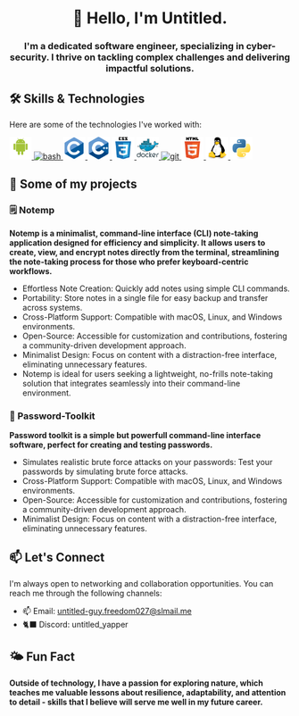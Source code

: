 <h1 align="center">👋 Hello, I'm Untitled.</h1>

<h3 align="center">I'm a dedicated software engineer, specializing in cyber-security. I thrive on tackling complex challenges and delivering impactful solutions.</h3>

## 🛠️ Skills & Technologies

Here are some of the technologies I've worked with:

<p align="left"> <a href="https://developer.android.com" target="_blank" rel="noreferrer"> <img src="https://raw.githubusercontent.com/devicons/devicon/master/icons/android/android-original-wordmark.svg" alt="android" width="40" height="40"/> </a> <a href="https://www.gnu.org/software/bash/" target="_blank" rel="noreferrer"> <img src="https://www.vectorlogo.zone/logos/gnu_bash/gnu_bash-icon.svg" alt="bash" width="40" height="40"/> </a> <a href="https://www.cprogramming.com/" target="_blank" rel="noreferrer"> <img src="https://raw.githubusercontent.com/devicons/devicon/master/icons/c/c-original.svg" alt="c" width="40" height="40"/> </a> <a href="https://www.w3schools.com/cpp/" target="_blank" rel="noreferrer"> <img src="https://raw.githubusercontent.com/devicons/devicon/master/icons/cplusplus/cplusplus-original.svg" alt="cplusplus" width="40" height="40"/> </a> <a href="https://www.w3schools.com/css/" target="_blank" rel="noreferrer"> <img src="https://raw.githubusercontent.com/devicons/devicon/master/icons/css3/css3-original-wordmark.svg" alt="css3" width="40" height="40"/> </a> <a href="https://www.docker.com/" target="_blank" rel="noreferrer"> <img src="https://raw.githubusercontent.com/devicons/devicon/master/icons/docker/docker-original-wordmark.svg" alt="docker" width="40" height="40"/> </a> <a href="https://git-scm.com/" target="_blank" rel="noreferrer"> <img src="https://www.vectorlogo.zone/logos/git-scm/git-scm-icon.svg" alt="git" width="40" height="40"/> </a> <a href="https://www.w3.org/html/" target="_blank" rel="noreferrer"> <img src="https://raw.githubusercontent.com/devicons/devicon/master/icons/html5/html5-original-wordmark.svg" alt="html5" width="40" height="40"/> </a> <a href="https://www.linux.org/" target="_blank" rel="noreferrer"> <img src="https://raw.githubusercontent.com/devicons/devicon/master/icons/linux/linux-original.svg" alt="linux" width="40" height="40"/> </a> <a href="https://www.python.org" target="_blank" rel="noreferrer"> <img src="https://raw.githubusercontent.com/devicons/devicon/master/icons/python/python-original.svg" alt="python" width="40" height="40"/> </a> </p>

## 🔨 Some of my projects

### 🗒️ Notemp

****​Notemp is a minimalist, command-line interface (CLI) note-taking application designed for efficiency and simplicity. It allows users to create, view, and encrypt notes directly from the terminal, streamlining the note-taking process for those who prefer keyboard-centric workflows.​****

- Effortless Note Creation: Quickly add notes using simple CLI commands.​
- ​Portability: Store notes in a single file for easy backup and transfer across systems.​
- Cross-Platform Support: Compatible with macOS, Linux, and Windows environments.​
- Open-Source: Accessible for customization and contributions, fostering a community-driven development approach.​
- Minimalist Design: Focus on content with a distraction-free interface, eliminating unnecessary features.​
- Notemp is ideal for users seeking a lightweight, no-frills note-taking solution that integrates seamlessly into their command-line environment.

### 🔐 Password-Toolkit

****​Password toolkit is a simple but powerfull command-line interface software, perfect for creating and testing passwords.​****

- Simulates realistic brute force attacks on your passwords: Test your passwords by simulating brute force attacks.​
- Cross-Platform Support: Compatible with macOS, Linux, and Windows environments.​
- Open-Source: Accessible for customization and contributions, fostering a community-driven development approach.​
- Minimalist Design: Focus on content with a distraction-free interface, eliminating unnecessary features.​

## 📫 Let's Connect

I'm always open to networking and collaboration opportunities. You can reach me through the following channels:

- 📫 Email: untitled-guy.freedom027@slmail.me
- 🐈‍⬛ Discord: untitled_yapper

## 🌤️ Fun Fact

**Outside of technology, I have a passion for exploring nature, which teaches me valuable lessons about resilience, adaptability, and attention to detail - skills that I believe will serve me well in my future career.**
